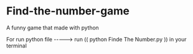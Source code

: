 # Find-the-number-game
A funny game that made with python 

For run python file -----> run (( python Finde The Number.py )) in your terminal 
